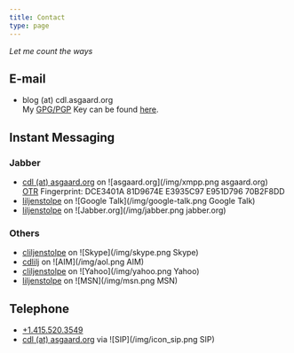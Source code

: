 ```yaml
---
title: Contact
type: page
---
```


*Let me count the ways*

## E-mail ##

* blog (at) cdl.asgaard.org  
My [GPG/PGP](http://en.wikipedia.org/wiki/Pretty_Good_Privacy) Key can be found [here](../cdl/cdl.asc).


## Instant Messaging ##

### Jabber ###

* [cdl (at) asgaard.org](xmpp:cdl@asgaard.org) on ![asgaard.org](/img/xmpp.png asgaard.org)  
[OTR](http://www.cypherpunks.ca/otr/) Fingerprint: DCE3401A 81D9674E E3935C97 E951D796 70B2F8DD
* [liljenstolpe](xmpp:liljenstolpe@gmail.com) on ![Google
     Talk](/img/google-talk.png Google  Talk)
* [liljenstolpe](xmpp:liljenstolpe@jabber.org) on
     ![Jabber.org](/img/jabber.png  jabber.org)

### Others ###

* [cliljenstolpe](skype:cliljenstolpe) on ![Skype](/img/skype.png Skype)
* [cdlilj](aim:GoIM?screenname=cdlilj) on ![AIM](/img/aol.png AIM)
* [cliljenstolpe](ymsgr:sendim?cliljenstolpe) on
     ![Yahoo](/img/yahoo.png Yahoo)
* [liljenstolpe](msnim:chat?contact=liljenstolpe@passport.com) on
     ![MSN](/img/msn.png MSN)

## Telephone ##

* [+1.415.520.3549](tel:+14155203549)
* [cdl (at) asgaard.org](sip:cdl@asgaard.org) via
  ![SIP](/img/icon_sip.png SIP)
